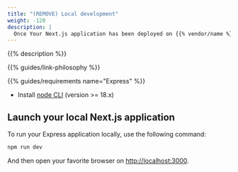```yaml
---
title: "(REMOVE) Local development"
weight: -120
description: |
  Once Your Next.js application has been deployed on {{% vendor/name %}}, you might want to start developing your application locally.
---
```


{{% description %}}

{{% guides/link-philosophy %}}

{{% guides/requirements name="Express" %}}
* Install [node CLI](https://nodejs.org/en/download/package-manager) (version >= 18.x)

## Launch your local Next.js application

To run your Express application locally, use the following command:
```bash {location="Terminal"}
npm run dev
```

And then open your favorite browser on <a href="http://localhost:3000" target="_blank">http://localhost:3000</a>.
